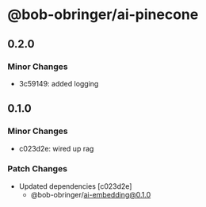 # @bob-obringer/ai-pinecone

## 0.2.0

### Minor Changes

- 3c59149: added logging

## 0.1.0

### Minor Changes

- c023d2e: wired up rag

### Patch Changes

- Updated dependencies [c023d2e]
  - @bob-obringer/ai-embedding@0.1.0
